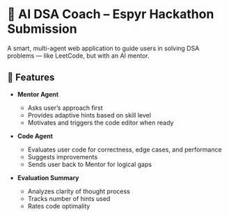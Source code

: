 # 🧠 AI DSA Coach – Espyr Hackathon Submission

A smart, multi-agent web application to guide users in solving DSA problems — like LeetCode, but with an AI mentor.

## 🚀 Features

- **Mentor Agent**

  - Asks user’s approach first
  - Provides adaptive hints based on skill level
  - Motivates and triggers the code editor when ready

- **Code Agent**

  - Evaluates user code for correctness, edge cases, and performance
  - Suggests improvements
  - Sends user back to Mentor for logical gaps

- **Evaluation Summary**
  - Analyzes clarity of thought process
  - Tracks number of hints used
  - Rates code optimality
